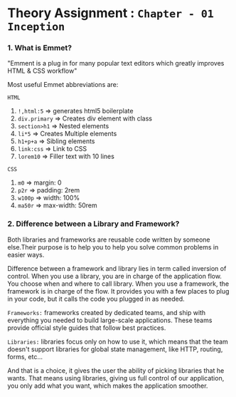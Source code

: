 
# Theory Assignment : `Chapter - 01 Inception`

### 1. What is Emmet?

"Emment is a plug in for many popular text editors which greatly improves HTML & CSS workflow"

Most useful Emmet abbreviations are:

`HTML`

1. `!,html:5` => generates html5 boilerplate
2. `div.primary` => Creates div element with class
3. `section>h1` => Nested elements
4. `li*5` => Creates Multiple elements
5. `h1+p+a` => Sibling elements
6. `link:css` => Link to CSS
7. `lorem10` => Filler text with 10 lines

`CSS`

1. `m0` => margin: 0
2. `p2r` => padding: 2rem
3. `w100p` => width: 100%
4. `ma50r` => max-width: 50rem

### 2. Difference between a Library and Framework?

 Both libraries and frameworks are reusable code written by someone else.Their purpose is to help you to help you solve common problems in easier ways.

 Difference between a framework and library lies in term called inversion of control. When you use a library, you are in charge of the application flow. You choose when and where to call library. When you use a framework, the framework is in charge of the flow. It provides you with a few places to plug in your code, but it calls the code you plugged in as needed.

`Frameworks:`
 frameworks created by dedicated teams, and ship with everything you needed to build large-scale applications.
These teams provide official style guides that follow best practices.

`Libraries:`
 libraries focus only on how to use it, which means that the team doesn't support libraries for global state management, like HTTP, routing, forms, etc...

 And that is a choice, it gives the user the ability of picking libraries that he wants. That means using libraries, giving us full control of our application, you only add what you want, which makes the application smoother.
